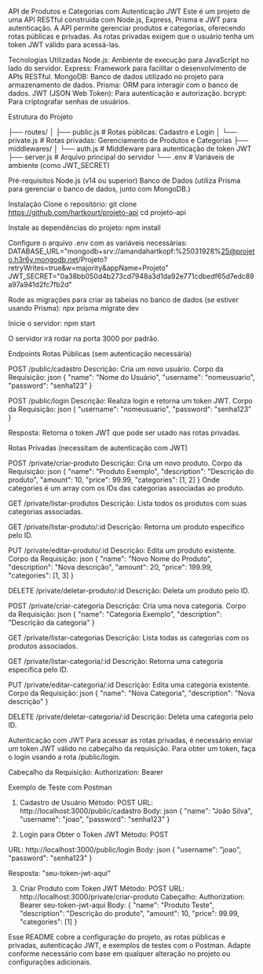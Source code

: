 API de Produtos e Categorias com Autenticação JWT
Este é um projeto de uma API RESTful construída com Node.js, Express, Prisma e JWT para autenticação. A API permite gerenciar produtos e categorias, oferecendo rotas públicas e privadas. As rotas privadas exigem que o usuário tenha um token JWT válido para acessá-las.

Tecnologias Utilizadas
Node.js: Ambiente de execução para JavaScript no lado do servidor.
Express: Framework para facilitar o desenvolvimento de APIs RESTful.
MongoDB: Banco de dados utilizado no projeto para armazenamento de dados.
Prisma: ORM para interagir com o banco de dados.
JWT (JSON Web Token): Para autenticação e autorização.
bcrypt: Para criptografar senhas de usuários.

Estrutura do Projeto

├── routes/
│   ├── public.js     # Rotas públicas: Cadastro e Login
│   └── private.js    # Rotas privadas: Gerenciamento de Produtos e Categorias
├── middlewares/
│   └── auth.js       # Middleware para autenticação de token JWT
├── server.js         # Arquivo principal do servidor
└── .env              # Variáveis de ambiente (como JWT_SECRET)

Pré-requisitos
Node.js (v14 ou superior)
Banco de Dados (utiliza Prisma para gerenciar o banco de dados, junto com MongoDB.)

Instalação
Clone o repositório:
git clone https://github.com/hartkourt/projeto-api
cd projeto-api

Instale as dependências do projeto:
npm install

Configure o arquivo .env com as variáveis necessárias:
DATABASE_URL="mongodb+srv://amandahartkopf:%25031928%25@projeto.h3r6y.mongodb.net/Projeto?retryWrites=true&w=majority&appName=Projeto"
JWT_SECRET="0a38bb050d4b273cd7948a3d1da92e771cdbedf65d7edc89a97a941d2fc7fb2d"

Rode as migrações para criar as tabelas no banco de dados (se estiver usando Prisma):
npx prisma migrate dev

Inicie o servidor:
npm start

O servidor irá rodar na porta 3000 por padrão.

Endpoints
Rotas Públicas (sem autenticação necessária)

POST /public/cadastro
Descrição: Cria um novo usuário.
Corpo da Requisição:
json
{
  "name": "Nome do Usuário",
  "username": "nomeusuario",
  "password": "senha123"
}

POST /public/login
Descrição: Realiza login e retorna um token JWT.
Corpo da Requisição:
json
{
  "username": "nomeusuario",
  "password": "senha123"
}

Resposta:
Retorna o token JWT que pode ser usado nas rotas privadas.

Rotas Privadas (necessitam de autenticação com JWT)

POST /private/criar-produto
Descrição: Cria um novo produto.
Corpo da Requisição:
json
{
  "name": "Produto Exemplo",
  "description": "Descrição do produto",
  "amount": 10,
  "price": 99.99,
  "categories": [1, 2]
}
Onde categories é um array com os IDs das categorias associadas ao produto.

GET /private/listar-produtos
Descrição: Lista todos os produtos com suas categorias associadas.

GET /private/listar-produto/:id
Descrição: Retorna um produto específico pelo ID.

PUT /private/editar-produto/:id
Descrição: Edita um produto existente.
Corpo da Requisição:
json
{
  "name": "Novo Nome do Produto",
  "description": "Nova descrição",
  "amount": 20,
  "price": 199.99,
  "categories": [1, 3]
}

DELETE /private/deletar-produto/:id
Descrição: Deleta um produto pelo ID.

POST /private/criar-categoria
Descrição: Cria uma nova categoria.
Corpo da Requisição:
json
{
  "name": "Categoria Exemplo",
  "description": "Descrição da categoria"
}

GET /private/listar-categorias
Descrição: Lista todas as categorias com os produtos associados.

GET /private/listar-categoria/:id
Descrição: Retorna uma categoria específica pelo ID.

PUT /private/editar-categoria/:id
Descrição: Edita uma categoria existente.
Corpo da Requisição:
json
{
  "name": "Nova Categoria",
  "description": "Nova descrição"
}

DELETE /private/deletar-categoria/:id
Descrição: Deleta uma categoria pelo ID.

Autenticação com JWT
Para acessar as rotas privadas, é necessário enviar um token JWT válido no cabeçalho da requisição. Para obter um token, faça o login usando a rota /public/login.

Cabeçalho da Requisição:
Authorization: Bearer <seu-token-jwt>

Exemplo de Teste com Postman

1. Cadastro de Usuário
Método: POST
URL: http://localhost:3000/public/cadastro
Body:
json
{
  "name": "João Silva",
  "username": "joao",
  "password": "senha123"
}

2. Login para Obter o Token JWT
Método: POST

URL: http://localhost:3000/public/login
Body:
json
{
  "username": "joao",
  "password": "senha123"
}

Resposta:
"seu-token-jwt-aqui"

3. Criar Produto com Token JWT
Método: POST
URL: http://localhost:3000/private/criar-produto
Cabeçalho:
Authorization: Bearer seu-token-jwt-aqui
Body:
{
  "name": "Produto Teste",
  "description": "Descrição do produto",
  "amount": 10,
  "price": 99.99,
  "categories": [1]
}

Esse README cobre a configuração do projeto, as rotas públicas e privadas, autenticação JWT, e exemplos de testes com o Postman. Adapte conforme necessário com base em qualquer alteração no projeto ou configurações adicionais.
